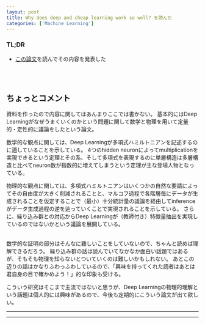 ```yaml
---
layout: post
title: Why does deep and cheap learning work so well? を読んだ
categories: ['Machine Learning']
---
```



### TL;DR
- [この論文](https://arxiv.org/abs/1608.08225)を読んでその内容を発表した
<br>

<script async class="speakerdeck-embed" data-id="9c9d229f164648d6bdcb37dc6e4c421e" data-ratio="1.33333333333333" src="//speakerdeck.com/assets/embed.js"></script>


<br>

## ちょっとコメント
資料を作ったので内容に関してはあんまりここでは書かない。
基本的にはDeep Learningがなぜうまくいくのかという問題に関して数学と物理を用いて定量的・定性的に議論をしたという論文。

数学的な観点に関しては、Deep Learningが多項式ハミルトニアンを記述するのに適していることを示している。
4つのhidden neuronによってmultiplicationを実現できるという定理とその系、そして多項式を表現するのに単層構造は多層構造と比べてneuron数が指数的に増えてしまうという定理が主な登場人物となっている。

物理的な観点に関しては、多項式ハミルトニアンはいくつかの自然な要請によってその自由度が大きく削減されることと、マルコフ過程で各階層毎にデータが生成されることを仮定することで（最小）十分統計量の議論を経由してinferenceがデータ生成過程の逆を辿っていくことで実現されることを示している。
さらに、繰り込み群との対応からDeep Learningが（教師付き）特徴量抽出を実現しているのではないかという議論を展開している。


<br>
数学的な証明の部分はそんなに難しいことをしていないので、ちゃんと読めば理解できるだろう。
繰り込み群の話は読んでいてなかなか面白い話題ではあるが、そもそも物理を知らないとついていくのは難しいかもしれない。
あとこの辺りの話はかなりふわっふわしているので、「興味を持ってくれた読者はあとは君自身の目で確かめよう！」的な印象も受ける。

こういう研究はそこまで主流ではないと思うが、Deep Learningの物理的理解という話題は個人的には興味があるので、今後も定期的にこういう論文が出て欲しい。

---
---
<br>

